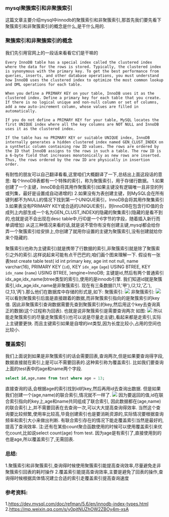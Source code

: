 ###   mysql聚簇索引和非聚簇索引

这篇文章主要介绍mysql中innodb的聚簇索引和非聚簇索引,那首先我们要先看下聚簇索引和非聚簇索引的概念是什么,是干什么用的.

###  聚簇索引和非聚簇索引的概念
我们先引用官网上的一段话来看看它们是干嘛的
```
Every InnoDB table has a special index called the clustered index where the data for the rows is stored. Typically, the clustered index is synonymous with the primary key. To get the best performance from queries, inserts, and other database operations, you must understand how InnoDB uses the clustered index to optimize the most common lookup and DML operations for each table.

When you define a PRIMARY KEY on your table, InnoDB uses it as the clustered index. Define a primary key for each table that you create. If there is no logical unique and non-null column or set of columns, add a new auto-increment column, whose values are filled in automatically.

If you do not define a PRIMARY KEY for your table, MySQL locates the first UNIQUE index where all the key columns are NOT NULL and InnoDB uses it as the clustered index.

If the table has no PRIMARY KEY or suitable UNIQUE index, InnoDB internally generates a hidden clustered index named GEN_CLUST_INDEX on a synthetic column containing row ID values. The rows are ordered by the ID that InnoDB assigns to the rows in such a table. The row ID is a 6-byte field that increases monotonically as new rows are inserted. Thus, the rows ordered by the row ID are physically in insertion order.
```
有耐性的朋友可以自己翻译看看,这里咱们大概翻译了一下,总结出上面这段话的意思:
每个InnoDB表都有一个特殊的索引，称为聚簇索引，用于存储行数据。
1.如果创建了一个主键，InnoDB会将其用作聚簇索引(如果主键没有逻辑唯一且非空的列或列集，最好是设置成自动递增的)
2.如果没有为表创建主键，则MySQL会在所有键列都不为NULL的情况下找到第一个UNIQUE索引，InnoDB会将其用作聚集索引
3.如果表没有PRIMARY KEY或合适的UNIQUE索引，则InnoDB在包含行ID值的合成列上内部生成一个名为GEN_CLUST_INDEX的隐藏的聚集索引(隐藏的是看不到的,也就是说不会出现在desc table中,行ID是一个6字节的字段，随着插入新行而单调增加)
从这三种情况来看的话,就是说不管你有没有创建主键,mysql都会给你弄一个聚簇索引给安排上,你创建了就用你设置的主键为聚簇索引,没有创建就给你来个隐藏的.

聚簇索引(也称为主键索引)就是携带了行数据的索引,非聚簇索引就是除了聚簇索引之外的索引.这样说起来可能有点干巴巴的,咱们画个图来理解一下.
假设有一张表test
create table test(
id int primary key,
age int not null,
name varchar(16),
PRIMARY KEY (`id`),
KEY `idx_age` (`age`) USING BTREE,
KEY `idx_name` (`name`) USING BTREE,
)engine=InnoDB;
主键是id,然后有两个普通索引idx_age,idx_name(btree类型的索引),使用的是innodb引擎.
我们知道id就是聚簇索引,idx_age,idx_name是非聚簇索引.
现在有三条数据(1,11,'甲'),(2,12,'乙'),(2,13,'丙').那么他们在数据库中存储的形式是,如下:
聚簇索引:
![](http://wxwwt-oss.oss-cn-hangzhou.aliyuncs.com/article_picture/mysql%E8%81%9A%E7%B0%87%E7%B4%A2%E5%BC%95%E5%92%8C%E9%9D%9E%E8%81%9A%E7%B0%87%E7%B4%A2%E5%BC%95/%E8%81%9A%E7%B0%87%E7%B4%A2%E5%BC%95.png)
非聚簇索引:
![](http://wxwwt-oss.oss-cn-hangzhou.aliyuncs.com/article_picture/mysql%E8%81%9A%E7%B0%87%E7%B4%A2%E5%BC%95%E5%92%8C%E9%9D%9E%E8%81%9A%E7%B0%87%E7%B4%A2%E5%BC%95/%E9%9D%9E%E8%81%9A%E7%B0%87%E7%B4%A2%E5%BC%95.png)
可以看到聚簇索引后面是直接跟着的数据,而非聚簇索引指向的是聚簇索引的key值.
因此非聚簇索引查询数据需要先查到聚簇索引的key,然后用这个key去查询真正的数据(这个过程称为回表).
也就是说非聚簇索引是需要查询两次
如图:
![](http://wxwwt-oss.oss-cn-hangzhou.aliyuncs.com/article_picture/mysql%E8%81%9A%E7%B0%87%E7%B4%A2%E5%BC%95%E5%92%8C%E9%9D%9E%E8%81%9A%E7%B0%87%E7%B4%A2%E5%BC%95/%E5%9B%9E%E8%A1%A8.png)
所以能走聚簇索引的尽量走聚簇索引(也可以说是尽量走主键),看起来都是走索引,实际上主键要更快.
而且主键索引如果是自增的int类型,因为长度比较小,占用的空间也比较小.

### 覆盖索引

我们上面说到如果是非聚簇索引的话会需要回表,查询两次,但是如果要查询得字段,数据直接就在索引上是可以不需要回表的.这种索引称为覆盖索引.
比如我们要查询上面的test表中的age和name两个字段.
```sql
select id,age,name from test where age = 13;
```
直接查询的话,会根据age的索引找到id的key,然后再用id去查询出数据.
但是如果我们创建一个(age,name)的联合索引,情况就不一样了.
![](http://wxwwt-oss.oss-cn-hangzhou.aliyuncs.com/article_picture/mysql%E8%81%9A%E7%B0%87%E7%B4%A2%E5%BC%95%E5%92%8C%E9%9D%9E%E8%81%9A%E7%B0%87%E7%B4%A2%E5%BC%95/%E8%81%94%E5%90%88%E7%B4%A2%E5%BC%95.png)
因为要返回的值,id在联合索引指向的key上,age和name共同组成了联合索引,
因此数据都在(age,name)的联合索引上,并不需要回表在去查询一次,可以大大提高查询得效率.
当然这个查询要比较频繁,使用率比较高,毕竟创建索引也是要消耗资源的,实际情况要根据查询频率和索引大小来做出判断.
有联合索引存在的情况下能走覆盖索引当然是最好的,提高了查询效率.
注:还有在某些count聚合函数使用的时候可以使用覆盖索引来优化count,比如说select count(age) from test.
因为age是有索引了,直接使用到的也是age,所以覆盖索引了,无需回表.

### 总结:
1.聚簇索引和非聚簇索引,查询得时候使用聚簇索引能提高查询效率,尽量避免走非聚簇索引回表的耗时操作
2.覆盖索引能提高查询效率,主要是避免了回表的操作,查询得时候根据具体情况建立合适的索引走覆盖索引提高查询速度

### 参考资料:
1.https://dev.mysql.com/doc/refman/5.6/en/innodb-index-types.html
2.https://mp.weixin.qq.com/s/y0pjtNUZhOW2ZBOy4m-xsA
